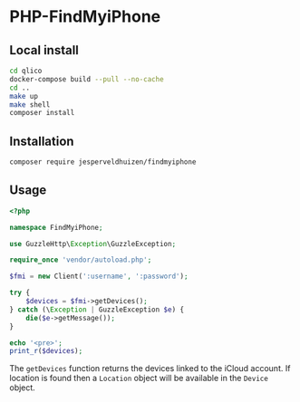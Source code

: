 PHP-FindMyiPhone
================

## Local install

```bash
cd qlico
docker-compose build --pull --no-cache
cd ..
make up
make shell
composer install
```

## Installation

```bash
composer require jesperveldhuizen/findmyiphone
```

## Usage

```php
<?php

namespace FindMyiPhone;

use GuzzleHttp\Exception\GuzzleException;

require_once 'vendor/autoload.php';

$fmi = new Client(':username', ':password');

try {
    $devices = $fmi->getDevices();
} catch (\Exception | GuzzleException $e) {
    die($e->getMessage());
}

echo '<pre>';
print_r($devices);
```

The ```getDevices``` function returns the devices linked to the iCloud account. If location is found then a ```Location``` object will be available in the ```Device``` object.
